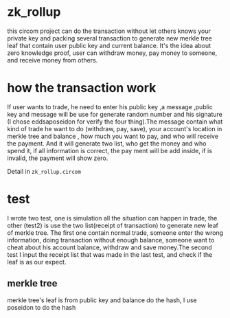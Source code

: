 # zk_rollup
this circom project can do the transaction without let others knows your private key and packing several transaction to generate new merkle tree leaf that contain user public key and current balance. It's the idea about zero knowledge proof, user can withdraw money, pay money to someone, and receive money from others.

# how the transaction work
If user wants to trade, he need to enter his public key ,a message ,public key and message will be use for generate random number and his signature (I chose eddsaposeidon for verify the four thing).The message contain what kind of trade he want to do (withdraw, pay, save), your account's location in merkle tree and balance , how much you want to pay, and who will receive the payment. And it will generate two list, who get the money and who spend it, if all information is correct, the pay ment will be add inside, if is invalid, the payment will show zero.

Detail in `zk_rollup.circom`

# test
I wrote two test, one is simulation all the situation can happen in trade, the other (test2) is use the two list(receipt of transaction) to generate new leaf of merkle tree. The first one contain normal trade, someone enter the wrong information, doing transaction without enough balance, someone want to cheat about his account balance, withdraw and save money.The second test I input the receipt list that was made in the last test, and check if the leaf is as our expect. 

## merkle tree 
merkle tree's leaf is from public key and balance do the hash, I use poseidon to do the hash 

